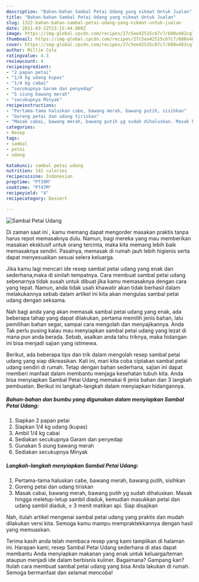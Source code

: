 ```yaml
---
description: "Bahan-bahan Sambal Petai Udang yang nikmat Untuk Jualan"
title: "Bahan-bahan Sambal Petai Udang yang nikmat Untuk Jualan"
slug: 1322-bahan-bahan-sambal-petai-udang-yang-nikmat-untuk-jualan
date: 2021-03-22T23:15:44.860Z
image: https://img-global.cpcdn.com/recipes/27c5ee42515c67c7/680x482cq70/sambal-petai-udang-foto-resep-utama.jpg
thumbnail: https://img-global.cpcdn.com/recipes/27c5ee42515c67c7/680x482cq70/sambal-petai-udang-foto-resep-utama.jpg
cover: https://img-global.cpcdn.com/recipes/27c5ee42515c67c7/680x482cq70/sambal-petai-udang-foto-resep-utama.jpg
author: Millie Cole
ratingvalue: 4.3
reviewcount: 4
recipeingredient:
- "2 papan petai"
- "1/4 kg udang kupas"
- "1/4 kg cabai"
- "secukupnya Garam dan penyedap"
- "5 siung bawang merah"
- "secukupnya Minyak"
recipeinstructions:
- "Pertama-tama haluskan cabe, bawang merah, bawang putih, sisihkan"
- "Goreng petai dan udang tiriskan"
- "Masak cabai, bawang merah, bawang putih yg sudah dihaluskan. Masak hingga meletup-letup sambil diaduk, kemudian masukkan petai dan udang sambil diaduk, ± 3 menit matikan api. Siap disajikan"
categories:
- Resep
tags:
- sambal
- petai
- udang

katakunci: sambal petai udang 
nutrition: 141 calories
recipecuisine: Indonesian
preptime: "PT39M"
cooktime: "PT47M"
recipeyield: "4"
recipecategory: Dessert

---
```



![Sambal Petai Udang](https://img-global.cpcdn.com/recipes/27c5ee42515c67c7/680x482cq70/sambal-petai-udang-foto-resep-utama.jpg)

Di zaman  saat ini , kamu memang dapat mengorder masakan praktis tanpa harus repot memasaknya dulu. Namun, bagi mereka yang mau memberikan masakan eksklusif untuk orang tercinta, maka kita memang lebih baik memasaknya sendiri. Pasalnya, memasak di rumah jauh lebih higienis serta dapat menyesuaikan sesuai selera keluarga.

Jika kamu lagi mencari ide resep sambal petai udang yang enak dan sederhana,maka di sinilah tempatnya. Cara membuat sambal petai udang  sebenarnya tidak susah untuk dibuat jika kamu memasaknya dengan cara yang tepat. Namun, anda tidak usah khawatir akan tidak berhasil dalam melakukannya 
sebab dalam artikel ini kita akan mengulas sambal petai udang dengan seksama.  



Nah bagi anda yang akan memasak sambal petai udang yang enak, ada beberapa tahap yang dapat dilakukan, pertama memilih jenis bahan, lalu pemilihan bahan segar, sampai cara mengolah dan menyajikannya. Anda Tak perlu pusing kalau mau menyiapkan sambal petai udang yang lezat di mana pun anda berada. Sebab, asalkan anda  tahu triknya, maka hidangan ini bisa menjadi sajian yang istimewa.

Berikut, ada beberapa tips dan trik dalam mengolah resep sambal petai udang yang siap dikreasikan. Kali ini, mari kita coba ciptakan sambal petai udang sendiri di rumah. Tetap dengan bahan sederhana, sajian ini dapat memberi manfaat dalam membantu menjaga kesehatan tubuh kita. Anda bisa menyiapkan Sambal Petai Udang memakai 6 jenis bahan dan 3 langkah pembuatan. Berikut ini langkah-langkah dalam menyiapkan hidangannya.

<!--inarticleads1-->

##### Bahan-bahan dan bumbu yang digunakan dalam menyiapkan Sambal Petai Udang:

1. Siapkan 2 papan petai
1. Siapkan 1/4 kg udang (kupas)
1. Ambil 1/4 kg cabai
1. Sediakan secukupnya Garam dan penyedap
1. Gunakan 5 siung bawang merah
1. Sediakan secukupnya Minyak




<!--inarticleads2-->

##### Langkah-langkah menyiapkan Sambal Petai Udang:

1. Pertama-tama haluskan cabe, bawang merah, bawang putih, sisihkan
1. Goreng petai dan udang tiriskan
1. Masak cabai, bawang merah, bawang putih yg sudah dihaluskan. Masak hingga meletup-letup sambil diaduk, kemudian masukkan petai dan udang sambil diaduk, ± 3 menit matikan api. Siap disajikan




Nah, itulah artikel mengenai  sambal petai udang  yang praktis dan mudah dilakukan versi kita. Semoga kamu mampu mempraktekkannya dengan hasil yang memuaskan. 

Terima kasih anda telah membaca resep yang kami tampilkan di halaman ini. Harapan kami, resep  Sambal Petai Udang sederhana di atas dapat membantu Anda menyiapkan makanan yang enak untuk keluarga/teman ataupun menjadi ide dalam berbisnis kuliner. Bagaimana? Gampang kan? Itulah cara membuat sambal petai udang yang bisa Anda lakukan di rumah. Semoga bermanfaat dan selamat mencoba!

